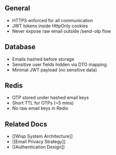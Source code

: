 ## General
- HTTPS enforced for all communication
- JWT tokens inside HttpOnly cookies
- Never expose raw email outside /send-otp flow

## Database
- Emails hashed before storage
- Sensitive user fields hidden via DTO mapping
- Minimal JWT payload (no sensitive data)

## Redis
- OTP stored under hashed email keys
- Short TTL for OTPs (~5 mins)
- No raw email keys in Redis

## Related Docs
- [[Wisp System Architecture]]
- [[Email Privacy Strategy]]
- [[Authentication Design]]
